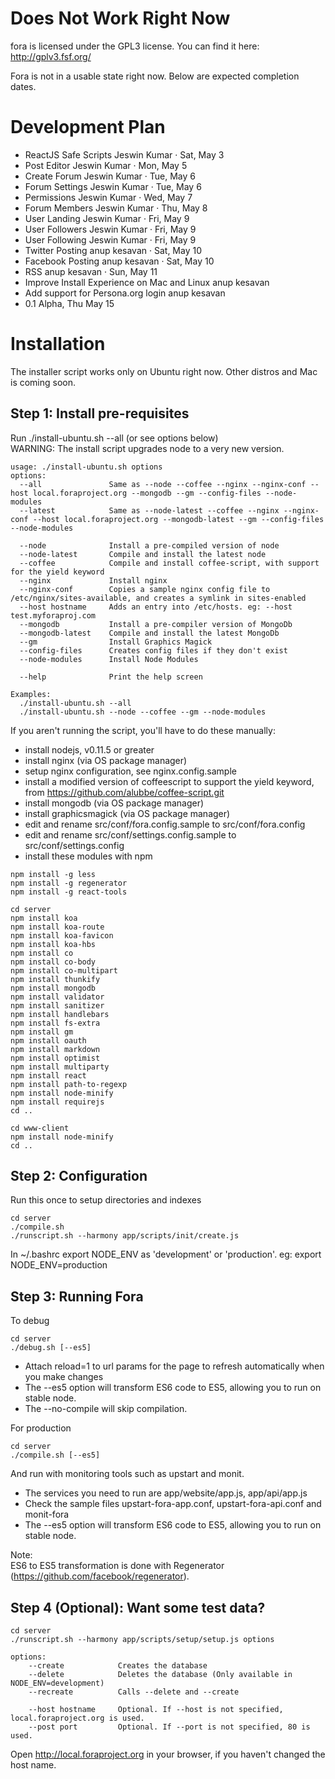 Does Not Work Right Now
=======================

fora is licensed under the GPL3 license.
You can find it here: http://gplv3.fsf.org/

Fora is not in a usable state right now.
Below are expected completion dates.

Development Plan
================
- ReactJS Safe Scripts Jeswin Kumar · Sat, May 3
- Post Editor Jeswin Kumar · Mon, May 5
- Create Forum Jeswin Kumar · Tue, May 6
- Forum Settings Jeswin Kumar · Tue, May 6
- Permissions Jeswin Kumar · Wed, May 7
- Forum Members Jeswin Kumar · Thu, May 8
- User Landing Jeswin Kumar · Fri, May 9
- User Followers Jeswin Kumar · Fri, May 9
- User Following Jeswin Kumar · Fri, May 9
- Twitter Posting anup kesavan · Sat, May 10
- Facebook Posting anup kesavan · Sat, May 10
- RSS anup kesavan · Sun, May 11
- Improve Install Experience on Mac and Linux anup kesavan 
- Add support for Persona.org login anup kesavan 
- 0.1 Alpha, Thu May 15

Installation
============
The installer script works only on Ubuntu right now. Other distros and Mac is coming soon.

Step 1: Install pre-requisites
------------------------------
Run ./install-ubuntu.sh --all (or see options below)  
WARNING: The install script upgrades node to a very new version.

```
usage: ./install-ubuntu.sh options
options:
  --all               Same as --node --coffee --nginx --nginx-conf --host local.foraproject.org --mongodb --gm --config-files --node-modules
  --latest            Same as --node-latest --coffee --nginx --nginx-conf --host local.foraproject.org --mongodb-latest --gm --config-files --node-modules

  --node              Install a pre-compiled version of node
  --node-latest       Compile and install the latest node
  --coffee            Compile and install coffee-script, with support for the yield keyword
  --nginx             Install nginx
  --nginx-conf        Copies a sample nginx config file to /etc/nginx/sites-available, and creates a symlink in sites-enabled
  --host hostname     Adds an entry into /etc/hosts. eg: --host test.myforaproj.com
  --mongodb           Install a pre-compiler version of MongoDb
  --mongodb-latest    Compile and install the latest MongoDb  
  --gm                Install Graphics Magick
  --config-files      Creates config files if they don't exist
  --node-modules      Install Node Modules

  --help              Print the help screen

Examples:
  ./install-ubuntu.sh --all
  ./install-ubuntu.sh --node --coffee --gm --node-modules
```

If you aren't running the script, you'll have to do these manually:
- install nodejs, v0.11.5 or greater
- install nginx (via OS package manager)
- setup nginx configuration, see nginx.config.sample
- install a modified version of coffeescript to support the yield keyword, from https://github.com/alubbe/coffee-script.git
- install mongodb (via OS package manager)
- install graphicsmagick (via OS package manager)
- edit and rename src/conf/fora.config.sample to src/conf/fora.config
- edit and rename src/conf/settings.config.sample to src/conf/settings.config
- install these modules with npm

```
npm install -g less
npm install -g regenerator
npm install -g react-tools

cd server
npm install koa
npm install koa-route
npm install koa-favicon
npm install koa-hbs    
npm install co
npm install co-body
npm install co-multipart
npm install thunkify    
npm install mongodb
npm install validator
npm install sanitizer
npm install handlebars
npm install fs-extra
npm install gm
npm install oauth
npm install markdown
npm install optimist
npm install multiparty
npm install react
npm install path-to-regexp
npm install node-minify
npm install requirejs    
cd ..

cd www-client
npm install node-minify
cd ..    
```

Step 2: Configuration
---------------------
Run this once to setup directories and indexes

```
cd server
./compile.sh
./runscript.sh --harmony app/scripts/init/create.js
```  
In ~/.bashrc export NODE_ENV as 'development' or 'production'. eg: export NODE_ENV=production


Step 3: Running Fora
--------------------
To debug
```
cd server
./debug.sh [--es5]
```
- Attach reload=1 to url params for the page to refresh automatically when you make changes 
- The --es5 option will transform ES6 code to ES5, allowing you to run on stable node. 
- The --no-compile will skip compilation.

For production
```
cd server
./compile.sh [--es5]
```
And run with monitoring tools such as upstart and monit.  
- The services you need to run are app/website/app.js, app/api/app.js
- Check the sample files upstart-fora-app.conf, upstart-fora-api.conf and monit-fora
- The --es5 option will transform ES6 code to ES5, allowing you to run on stable node.

Note:  
ES6 to ES5 transformation is done with Regenerator (https://github.com/facebook/regenerator).


Step 4 (Optional): Want some test data?
-------------------------------------
```
cd server
./runscript.sh --harmony app/scripts/setup/setup.js options

options:
    --create            Creates the database
    --delete            Deletes the database (Only available in NODE_ENV=development) 
    --recreate          Calls --delete and --create
    
    --host hostname     Optional. If --host is not specified, local.foraproject.org is used.
    --post port         Optional. If --port is not specified, 80 is used.
```

Open http://local.foraproject.org in your browser, if you haven't changed the host name. 

